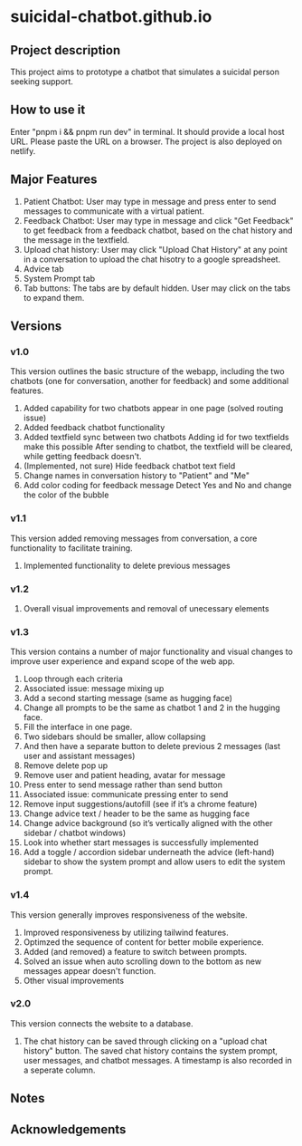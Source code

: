 # suicidal-chatbot.github.io

## Project description

This project aims to prototype a chatbot that simulates a suicidal person seeking support.

## How to use it

Enter "pnpm i && pnpm run dev" in terminal. It should provide a local host URL. Please paste the URL on a browser.
The project is also deployed on netlify.

## Major Features

1. Patient Chatbot: User may type in message and press enter to send messages to communicate with a virtual patient.
2. Feedback Chatbot: User may type in message and click "Get Feedback" to get feedback from a feedback chatbot, based on the chat history and the message in the textfield.
3. Upload chat history: User may click "Upload Chat History" at any point in a conversation to upload the chat hisotry to a google spreadsheet.
4. Advice tab
5. System Prompt tab
6. Tab buttons: The tabs are by default hidden. User may click on the tabs to expand them.

## Versions

### v1.0

This version outlines the basic structure of the webapp, including the two chatbots (one for conversation, another for feedback) and some additional features.

1. Added capability for two chatbots appear in one page (solved routing issue)
2. Added feedback chatbot functionality
3. Added textfield sync between two chatbots
    Adding id for two textfields make this possible
    After sending to chatbot, the textfield will be cleared, while getting feedback doesn't.
4. (Implemented, not sure) Hide feedback chatbot text field
5. Change names in conversation history to "Patient" and "Me"
6. Add color coding for feedback message
    Detect Yes and No and change the color of the bubble

### v1.1

This version added removing messages from conversation, a core functionality to facilitate training.

1. Implemented functionality to delete previous messages

### v1.2

1. Overall visual improvements and removal of unecessary elements

### v1.3

This version contains a number of major functionality and visual changes to improve user experience and expand scope of the web app.

1. Loop through each criteria
2. Associated issue: message mixing up
3. Add a second starting message (same as hugging face)
4. Change all prompts to be the same as chatbot 1 and 2 in the hugging face.
5. Fill the interface in one page.
6. Two sidebars should be smaller, allow collapsing
7. And then have a separate button to delete previous 2 messages (last user and assistant messages)
8. Remove delete pop up
9. Remove user and patient heading, avatar for message
10. Press enter to send message rather than send button
11. Associated issue: communicate pressing enter to send
12. Remove input suggestions/autofill (see if it’s a chrome feature)
13. Change advice text / header to be the same as hugging face
14. Change advice background (so it’s vertically aligned with the other sidebar / chatbot windows)
15. Look into whether start messages is successfully implemented
16. Add a toggle / accordion sidebar underneath the advice (left-hand) sidebar to show the system prompt and allow users to edit the system prompt.

### v1.4

This version generally improves responsiveness of the website.

1. Improved responsiveness by utilizing tailwind features.
2. Optimzed the sequence of content for better mobile experience.
3. Added (and removed) a feature to switch between prompts.
4. Solved an issue when auto scrolling down to the bottom as new messages appear doesn't function.
5. Other visual improvements

### v2.0

This version connects the website to a database.

1. The chat history can be saved through clicking on a "upload chat history" button. The saved chat history contains the system prompt, user messages, and chatbot messages. A timestamp is also recorded in a seperate column.

## Notes

## Acknowledgements
